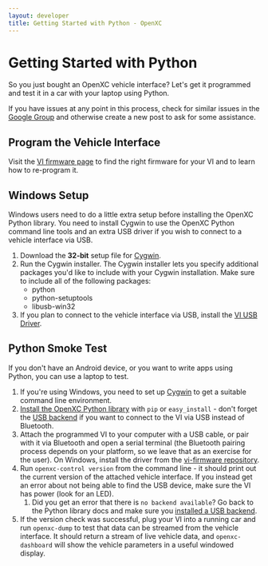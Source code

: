 ```yaml
---
layout: developer
title: Getting Started with Python - OpenXC
---
```


<div class="page-header">
    <h1>Getting Started with Python</h1>
</div>

So you just bought an OpenXC vehicle interface? Let's get it programmed and
test it in a car with your laptop using Python.

If you have issues at any point in this process, check for similar issues in the
[Google Group](http://groups.google.com/group/openxc) and otherwise create a new
post to ask for some assistance.

## Program the Vehicle Interface

Visit the [VI firmware page](/vehicle-interface/firmware.html) to find the
right firmware for your VI and to learn how to re-program it.

<h2 id="cygwin">Windows Setup</h2>

Windows users need to do a little extra setup before installing the OpenXC
Python library. You need to install Cygwin to use the OpenXC Python command line
tools and an extra USB driver if you wish to connect to a vehicle interface via
USB.

<ol>
    <li>Download the <strong>32-bit</strong> setup file for <a href=http://www.cygwin.com>Cygwin</a>.</li>
    <li>Run the Cygwin installer. The Cygwin installer lets you specify additional packages you'd like to include with your
        Cygwin installation. Make sure to include all of the following packages:
        <ul>
            <li>python</li>
            <li>python-setuptools</li>
            <li>libusb-win32</li>
        </ul>
    </li>
    <li>If you plan to connect to the vehicle interface via USB, install the
      <a href=https://github.com/openxc/vi-firmware/tree/master/conf/windows-driver>
      VI USB Driver</a>.
</ol>

## Python Smoke Test

If you don't have an Android device, or you want to write apps using Python, you
can use a laptop to test.

1. If you're using Windows, you need to set up [Cygwin](#cygwin) to get a
   suitable command line environment.
1. [Install the OpenXC Python
   library](http://python.openxcplatform.com/#installation) with `pip` or
   `easy_install` - don't forget the
   [USB backend](http://python.openxcplatform.com/en/latest/#usb) if you want to
   connect to the VI via USB instead of Bluetooth.
1. Attach the programmed VI to your computer with a USB cable, or pair with it
   via Bluetooth and open a serial terminal (the Bluetooth pairing process
   depends on your platform, so we leave that as an exercise for the user). On
   Windows, install the driver from the [vi-firmware
   repository](https://github.com/openxc/vi-firmware/tree/master/conf/windows-driver).
1. Run `openxc-control version` from the command line - it should print out the
   current version of the attached vehicle interface. If you instead get an
   error about not being able to find the USB device, make sure the VI has
   power (look for an LED).
   1. Did you get an error that there is `no backend available`? Go back to the
      Python library docs and make sure you [installed a USB
      backend](http://python.openxcplatform.com/#usb).
1. If the version check was successful, plug your VI into a running car and run
   `openxc-dump` to test that data can be streamed from the vehicle interface.
   It should return a stream of live vehicle data, and `openxc-dashboard` will
   show the vehicle parameters in a useful windowed display.
